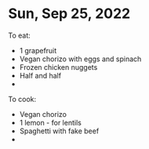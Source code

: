 # Sun, Sep 25, 2022
To eat:
* 1 grapefruit
* Vegan chorizo with eggs and spinach
* Frozen chicken nuggets
* Half and half
* 

To cook:
* Vegan chorizo
* 1 lemon - for lentils
* Spaghetti with fake beef
* 